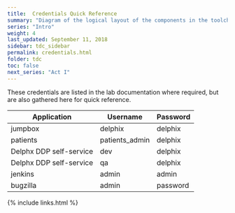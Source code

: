 ```yaml
---
title:  Credentials Quick Reference
summary: "Diagram of the logical layout of the components in the toolchain workshop"
series: "Intro"
weight: 4
last_updated: September 11, 2018
sidebar: tdc_sidebar
permalink: credentials.html
folder: tdc
toc: false
next_series: "Act I"
---
```

These credentials are listed in the lab documentation where required, but are also gathered here for quick reference.

| Application | Username | Password |
|-------|--------|---------|
| jumpbox | delphix | delphix |
| patients | patients_admin | delphix |
| Delphx DDP self-service | dev | delphix |
| Delphx DDP self-service | qa | delphix |
| jenkins | admin | admin |
| bugzilla | admin | password |

{% include links.html %}
